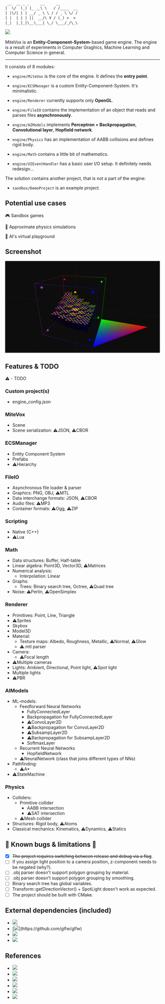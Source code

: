 ```
 __  __ _ _     __     __        
|  \/  (_) |_ __\ \   / /____  __
| |\/| | | __/ _ \ \ / / _ \ \/ /
| |  | | | ||  __/\ V / (_) >  < 
|_|  |_|_|\__\___| \_/ \___/_/\_\

```

[![](https://img.shields.io/badge/License-MIT-brightgreen?style=flat)](LICENSE)

MiteVox is an **Entity-Component-System**-based game engine. 
The engine is a result of experiments in Computer Graghics, Machine Learning and Computer Science in general. 

----

It consists of 8 modules:

- `engine/MiteVox` is the core of the engine. It defines the **entry point**.

- `engine/ECSManager` is a custom Entity-Component-System. It's minimalistic.

- `engine/Renderer` currently supports only **OpenGL**.

- `engine/FileIO` contains the implementation of an object that reads and parses files **asynchronously**.

- `engine/AIModels` implements **Perceptron + Backpropagation**, **Convolutional layer**, **Hopfield network**. 

- `engine/Physics` has an implementation of AABB collisions and defines rigid body.

- `engine/Math` contains a little bit of mathematics.

- `engine/UIEventHandler` has a basic user I/O setup. It definitely needs redesign...

The solution contains another project, that is not a part of the engine:

- `sandbox/DemoProject` is an example project.

## Potential use cases
:video_game: Sandbox games

:rocket: Approximate physics simulations

:robot: AI's virtual playground

## Screenshot
![mitevox_demo](docs/mitevox_demo.png)

## Features & TODO
:warning: - TODO

### Custom project(s)
- engine_config.json
### MiteVox
- Scene
- Scene serialization: :warning:JSON, :warning:CBOR
### ECSManager
- Entity Component System
- Prefabs
- :warning:Hierarchy
### FileIO
- Asynchronous file loader & parser
- Graphics: PNG, OBJ, :warning:MTL
- Data interchange formats: JSON, :warning:CBOR
- Audio files: :warning:MP3
- Container formats: :warning:Ogg, :warning:ZIP
### Scripting
- Native (C++)
- :warning:Lua
### Math
- Data structures: Buffer, Half-table
- Linear algebra: Point3D, Vector3D, :warning:Matrices
- Numerical analysis:
  - Interpolation: Linear
- Graphs:
  - Trees: Binary search tree, Octree, :warning:Quad tree
- Noise: :warning:Perlin, :warning:OpenSimplex
### Renderer
- Primitives: Point, Line, Triangle
- :warning:Sprites
- Skybox
- Model3D
- Material:
  - Texture maps: Albedo, Roughness, Metallic, :warning:Normal, :warning:Glow
  - :warning:.mtl parser
- Camera:
  - :warning:Focal length
- :warning:Multiple cameras
- Lights: Ambient, Directional, Point light, :warning:Spot light
- Multiple lights
- :warning:PBR
### AIModels
- ML-models:
  - Feedforward Neural Networks
    - FullyConnectedLayer
    - Backpropagation for FullyConnectedLayer
    - :warning:ConvoLayer2D
    - :warning:Backpropagation for ConvoLayer2D
    - :warning:SubsampLayer2D
    - :warning:Backpropagation for SubsampLayer2D
    - SoftmaxLayer
  - Recurrent Neural Networks
    - HopfieldNetwork
  - :warning:NeuralNetwork (class that joins different types of NNs)
- Pathfinding:
  - :warning:A*
- :warning:StateMachine
### Physics
- Colliders:
  - Primitive collider
    - AABB intersection
    - :warning:SAT intersection
  - :warning:Mesh collider
- Structures: Rigid body, :warning:Atoms
- Classical mechanics: Kinematics, :warning:Dynamics, :warning:Statics

## :bug: Known bugs & limitations :bug:
- [X] ~~The project requires switching between release and debug via a flag~~.
- [ ] If you assign light position to a camera position, z-component needs to be negated (why?).
- [ ] .obj parser doesn't support polygon grouping by material.
- [ ] .obj parser doesn't support polygon grouping by smoothing.
- [ ] Binary search tree has global variables.
- [ ] Transform::getDirectionVector() + SpotLight doesn't work as expected.
- [ ] The project should be built with CMake.

## External dependencies (included)
- [![](https://img.shields.io/badge/-GLEW%20(The%20OpenGL%20Extension%20Wrangler%20Library)-grey?style=flat&logo=github&logoColor=ffffff)](https://github.com/nigels-com/glew)
- [![](https://img.shields.io/badge/-GLFW%20(A%20multiplatform%20library%20for%20OpenGL,%20OpenGL%20ES,%20Vulkan,%20window%20and%20input)-grey?style=flat&logo=github&logoColor=ffffff)](https://github.com/glfw/glfw)
- [![](https://img.shields.io/badge/-GLM%20(A%20header%20only%20C++%20mathematics%20library%20for%20graphics%20software)-grey?style=flat&logo=github&logoColor=ffffff)](https://github.com/g-truc/glm)
- [![](https://img.shields.io/badge/-SOIL%20(Simple%20OpenGL%20Image%20Library)-lightgrey?style=flat)]()

## References
- [![](https://img.shields.io/badge/-Learn%20OpenGL-5586a4?style=flat&logo=opengl&logoColor=white)](https://learnopengl.com)
- [![](https://img.shields.io/badge/-Some%20materials-white?style=flat)](http://www.it.hiof.no/~borres/j3d/explain/light/p-materials.html)
- [![](https://img.shields.io/badge/-McGuire%20Computer%20Graphics%20Archive-white?style=flat)](https://casual-effects.com/g3d/data10/index.html)
- [![](https://img.shields.io/badge/-A%20Simple%20Entity%20Component%20System.%20Austin%20Morlan-00599c?style=flat&logo=c%2b%2b&logoColor=white)](https://austinmorlan.com/posts/entity_component_system)
- [![](https://img.shields.io/badge/-JSON%20Standard%20(ECMA%20404)-white?style=flat&logo=json&logoColor=000000)](https://www.ecma-international.org/publications-and-standards/standards/ecma-404/)
- [![](https://img.shields.io/badge/-Neural%20networks.%203Blue1Brown-ff0000?style=flat&logo=youtube&logoColor=white)](https://www.youtube.com/watch?v=aircAruvnKk&list=PLZHQObOWTQDNU6R1_67000Dx_ZCJB-3pi)

